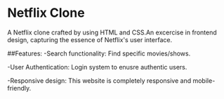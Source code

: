 # Netflix Clone
A Netflix clone crafted by using HTML and CSS.An excercise in frontend design, capturing the essence of Netflix's user interface.

##Features:
-Search functionality: Find specific movies/shows.

-User Authentication: Login system to enusre authentic users.

-Responsive design: This website is completely responsive and mobile-friendly.
